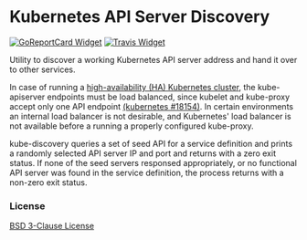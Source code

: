 # Kubernetes API Server Discovery

[![GoReportCard Widget]][GoReportCard] [![Travis Widget]][Travis]

[Travis]: https://travis-ci.org/egergo/kube-discovery
[Travis Widget]: https://travis-ci.org/egergo/kube-discovery.svg?branch=master
[GoReportCard]: https://goreportcard.com/report/github.com/egergo/kube-discovery
[GoReportCard Widget]: https://goreportcard.com/badge/github.com/egergo/kube-discovery


Utility to discover a working Kubernetes API server address and hand it over to other services.

In case of running a [high-availability (HA) Kubernetes cluster](http://kubernetes.io/docs/admin/high-availability/), the kube-apiserver endpoints must be load balanced, since kubelet and kube-proxy accept only one API endpoint [(kubernetes #18154)](https://github.com/kubernetes/kubernetes/issues/18174). In certain environments an internal load balancer is not desirable, and Kubernetes' load balancer is not available before a running a properly configured kube-proxy.

kube-discovery queries a set of seed API for a service definition and prints a randomly selected API server IP and port and returns with a zero exit status. If none of the seed servers responsed appropriately, or no functional API server was found in the service definition, the process returns with a non-zero exit status.

### License

[BSD 3-Clause License](LICENSE)
